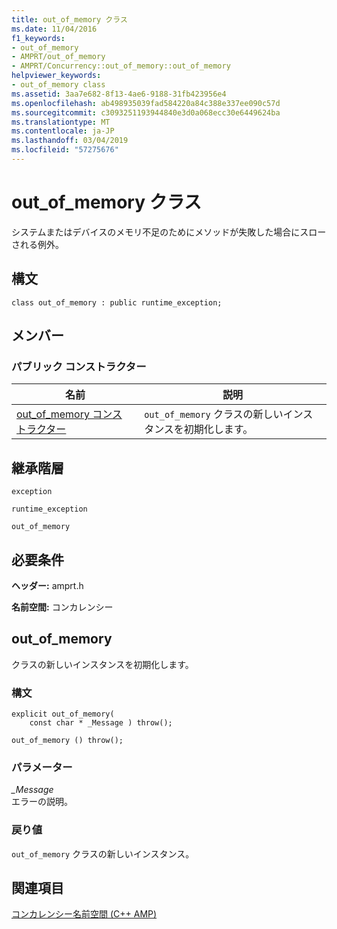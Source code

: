 ```yaml
---
title: out_of_memory クラス
ms.date: 11/04/2016
f1_keywords:
- out_of_memory
- AMPRT/out_of_memory
- AMPRT/Concurrency::out_of_memory::out_of_memory
helpviewer_keywords:
- out_of_memory class
ms.assetid: 3aa7e682-8f13-4ae6-9188-31fb423956e4
ms.openlocfilehash: ab498935039fad584220a84c388e337ee090c57d
ms.sourcegitcommit: c3093251193944840e3d0a068ecc30e6449624ba
ms.translationtype: MT
ms.contentlocale: ja-JP
ms.lasthandoff: 03/04/2019
ms.locfileid: "57275676"
---
```

# <a name="outofmemory-class"></a>out_of_memory クラス

システムまたはデバイスのメモリ不足のためにメソッドが失敗した場合にスローされる例外。

## <a name="syntax"></a>構文

```
class out_of_memory : public runtime_exception;
```

## <a name="members"></a>メンバー

### <a name="public-constructors"></a>パブリック コンストラクター

|名前|説明|
|----------|-----------------|
|[out_of_memory コンス トラクター](#ctor)|`out_of_memory` クラスの新しいインスタンスを初期化します。|

## <a name="inheritance-hierarchy"></a>継承階層

`exception`

`runtime_exception`

`out_of_memory`

## <a name="requirements"></a>必要条件

**ヘッダー:** amprt.h

**名前空間:** コンカレンシー
## <a name="ctor"></a> out_of_memory

クラスの新しいインスタンスを初期化します。

### <a name="syntax"></a>構文

```
explicit out_of_memory(
    const char * _Message ) throw();

out_of_memory () throw();
```

### <a name="parameters"></a>パラメーター

*_Message*<br/>
エラーの説明。

### <a name="return-value"></a>戻り値

`out_of_memory` クラスの新しいインスタンス。

## <a name="see-also"></a>関連項目

[コンカレンシー名前空間 (C++ AMP)](concurrency-namespace-cpp-amp.md)
